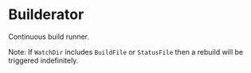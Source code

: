 # Builderator

Continuous build runner.

Note: If `WatchDir` includes `BuildFile` or `StatusFile` then a rebuild will be triggered indefinitely.
